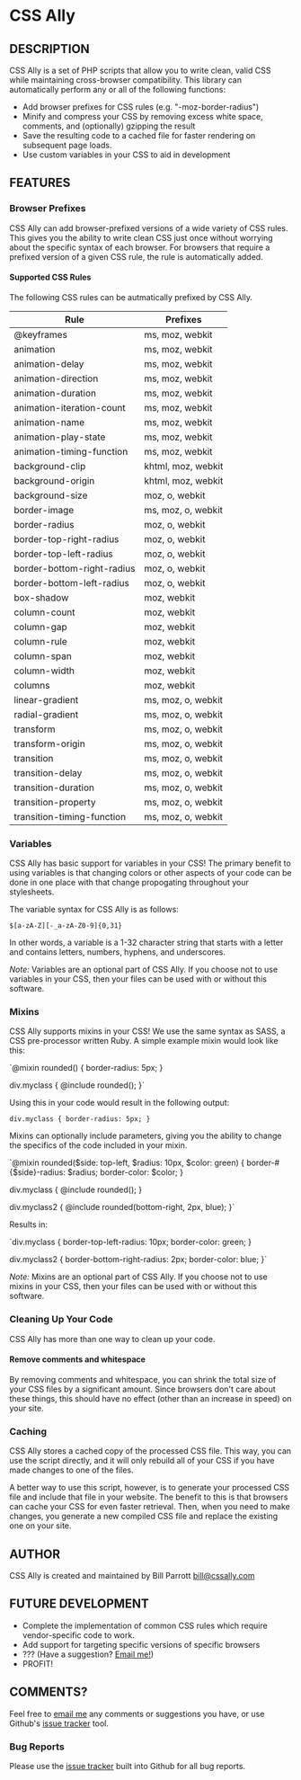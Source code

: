 CSS Ally
====================

DESCRIPTION
---------------------

CSS Ally is a set of PHP scripts that allow you to write clean, valid CSS while
maintaining cross-browser compatibility. This library can automatically perform
any or all of the following functions:

- Add browser prefixes for CSS rules (e.g. "-moz-border-radius")
- Minify and compress your CSS by removing excess white space, comments, and
  (optionally) gzipping the result
- Save the resulting code to a cached file for faster rendering on subsequent
  page loads.
- Use custom variables in your CSS to aid in development

FEATURES
---------------------

### Browser Prefixes

CSS Ally can add browser-prefixed versions of a wide variety of CSS rules. This
gives you the ability to write clean CSS just once without worrying about the
specific syntax of each browser. For browsers that require a prefixed version of
a given CSS rule, the rule is automatically added.

#### Supported CSS Rules

The following CSS rules can be autmatically prefixed by CSS Ally.

<table>
    <thead>
        <tr><th>Rule</th><th>Prefixes</th></tr>
    </thead>
    <tbody>
        <tr><td>@keyframes</td><td>ms, moz, webkit</td></tr>
        <tr><td>animation</td><td>ms, moz, webkit</td></tr>
        <tr><td>animation-delay</td><td>ms, moz, webkit</td></tr>
        <tr><td>animation-direction</td><td>ms, moz, webkit</td></tr>
        <tr><td>animation-duration</td><td>ms, moz, webkit</td></tr>
        <tr><td>animation-iteration-count</td><td>ms, moz, webkit</td></tr>
        <tr><td>animation-name</td><td>ms, moz, webkit</td></tr>
        <tr><td>animation-play-state</td><td>ms, moz, webkit</td></tr>
        <tr><td>animation-timing-function</td><td>ms, moz, webkit</td></tr>
        <tr><td>background-clip</td><td>khtml, moz, webkit</td></tr>
        <tr><td>background-origin</td><td>khtml, moz, webkit</td></tr>
        <tr><td>background-size</td><td>moz, o, webkit</td></tr>
        <tr><td>border-image</td><td>ms, moz, o, webkit</td></tr>
        <tr><td>border-radius</td><td>moz, o, webkit</td></tr>
        <tr><td>border-top-right-radius</td><td>moz, o, webkit</td></tr>
        <tr><td>border-top-left-radius</td><td>moz, o, webkit</td></tr>
        <tr><td>border-bottom-right-radius</td><td>moz, o, webkit</td></tr>
        <tr><td>border-bottom-left-radius</td><td>moz, o, webkit</td></tr>
        <tr><td>box-shadow</td><td>moz, webkit</td></tr>
        <tr><td>column-count</td><td>moz, webkit</td></tr>
        <tr><td>column-gap</td><td>moz, webkit</td></tr>
        <tr><td>column-rule</td><td>moz, webkit</td></tr>
        <tr><td>column-span</td><td>moz, webkit</td></tr>
        <tr><td>column-width</td><td>moz, webkit</td></tr>
        <tr><td>columns</td><td>moz, webkit</td></tr>
        <tr><td>linear-gradient</td><td>ms, moz, o, webkit</td></tr>
        <tr><td>radial-gradient</td><td>ms, moz, o, webkit</td></tr>
        <tr><td>transform</td><td>ms, moz, o, webkit</td></tr>
        <tr><td>transform-origin</td><td>ms, moz, o, webkit</td></tr>
        <tr><td>transition</td><td>ms, moz, o, webkit</td></tr>
        <tr><td>transition-delay</td><td>ms, moz, o, webkit</td></tr>
        <tr><td>transition-duration</td><td>ms, moz, o, webkit</td></tr>
        <tr><td>transition-property</td><td>ms, moz, o, webkit</td></tr>
        <tr><td>transition-timing-function</td><td>ms, moz, o, webkit</td></tr>
    </tbody>
</table>

### Variables

CSS Ally has basic support for variables in your CSS! The primary benefit to
using variables is that changing colors or other aspects of your code can be
done in one place with that change propogating throughout your stylesheets.

The variable syntax for CSS Ally is as follows:

`$[a-zA-Z][-_a-zA-Z0-9]{0,31}`

In other words, a variable is a 1-32 character string that starts with a letter
and contains letters, numbers, hyphens, and underscores.

*Note:* Variables are an optional part of CSS Ally. If you choose not to use
variables in your CSS, then your files can be used with or without this
software.

### Mixins

CSS Ally supports mixins in your CSS! We use the same syntax as SASS, a CSS
pre-processor written Ruby. A simple example mixin would look like this:

`@mixin rounded() {
    border-radius: 5px;
}

div.myclass {
    @include rounded();
}`

Using this in your code would result in the following output:

`div.myclass {
    border-radius: 5px;
}`

Mixins can optionally include parameters, giving you the ability to change the
specifics of the code included in your mixin.

`@mixin rounded($side: top-left, $radius: 10px, $color: green) {
    border-#{$side}-radius: $radius;
    border-color: $color;
}

div.myclass {
    @include rounded();
}

div.myclass2 {
    @include rounded(bottom-right, 2px, blue);
}`

Results in:

`div.myclass {
    border-top-left-radius: 10px;
    border-color: green;
}

div.myclass2 {
    border-bottom-right-radius: 2px;
    border-color: blue;
}`

*Note:* Mixins are an optional part of CSS Ally. If you choose not to use
mixins in your CSS, then your files can be used with or without this
software.

### Cleaning Up Your Code

CSS Ally has more than one way to clean up your code.

#### Remove comments and whitespace

By removing comments and whitespace, you can shrink the total size of your CSS
files by a significant amount. Since browsers don't care about these things,
this should have no effect (other than an increase in speed) on your site.

### Caching

CSS Ally stores a cached copy of the processed CSS file. This way, you can use
the script directly, and it will only rebuild all of your CSS if you have made
changes to one of the files.

A better way to use this script, however, is to generate your processed CSS file
and include that file in your website. The benefit to this is that browsers can
cache your CSS for even faster retrieval. Then, when you need to make changes,
you generate a new compiled CSS file and replace the existing one on your site.

AUTHOR
---------------------

CSS Ally is created and maintained by Bill Parrott <bill@cssally.com>

FUTURE DEVELOPMENT
---------------------

- Complete the implementation of common CSS rules which require vendor-specific
  code to work.
- Add support for targeting specific versions of specific browsers
- ??? (Have a suggestion? [Email me!](mailto:bill@cssally.com "Send me your suggestions"))
- PROFIT!

COMMENTS?
---------------------

Feel free to [email me](mailto:bill@cssally.com) any comments or suggestions you
have, or use Github's [issue tracker](https://github.com/chimericdream/CSS-Ally/issues)
tool.

### Bug Reports

Please use the [issue tracker](https://github.com/chimericdream/CSS-Ally/issues)
built into Github for all bug reports.